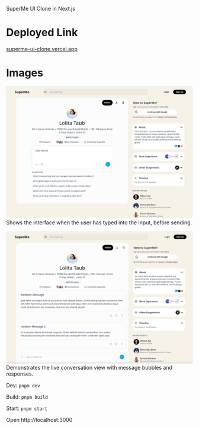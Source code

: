 SuperMe UI Clone in Next.js

# Deployed Link
[superme-ui-clone.vercel.app](https://superme-ui-clone.vercel.app)

# Images
![Text entry state](./public/docs/1.png)
Shows the interface when the user has typed into the input, before sending.

![Active chat state](./public/docs/2.png)
Demonstrates the live conversation view with message bubbles and responses.

Dev: `pnpm dev`

Build: `pnpm build`

Start: `pnpm start`

Open http://localhost:3000
